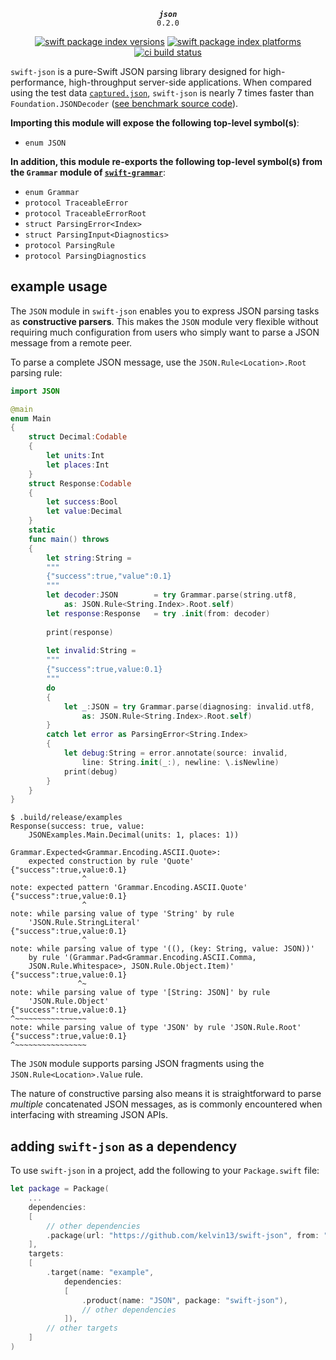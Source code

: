 <div align="center">
  
***`json`***<br>`0.2.0`
  
[![swift package index versions](https://img.shields.io/endpoint?url=https%3A%2F%2Fswiftpackageindex.com%2Fapi%2Fpackages%2Fkelvin13%2Fswift-json%2Fbadge%3Ftype%3Dswift-versions)](https://swiftpackageindex.com/kelvin13/swift-json)
[![swift package index platforms](https://img.shields.io/endpoint?url=https%3A%2F%2Fswiftpackageindex.com%2Fapi%2Fpackages%2Fkelvin13%2Fswift-json%2Fbadge%3Ftype%3Dplatforms)](https://swiftpackageindex.com/kelvin13/swift-json)
[![ci build status](https://github.com/kelvin13/swift-json/actions/workflows/build.yml/badge.svg)](https://github.com/kelvin13/swift-json/actions/workflows/build.yml)

</div>



`swift-json` is a pure-Swift JSON parsing library designed for high-performance, high-throughput server-side applications. When compared using the test data [`captured.json`](cases/), `swift-json` is nearly 7 times faster than `Foundation.JSONDecoder` ([see benchmark source code](benchmarks/)).

**Importing this module will expose the following top-level symbol(s)**:

* `enum JSON`

**In addition, this module re-exports the following top-level symbol(s) from the `Grammar` module of [`swift-grammar`](https://github.com/kelvin13/swift-grammar)**:

* `enum Grammar`
* `protocol TraceableError`
* `protocol TraceableErrorRoot`
* `struct ParsingError<Index>`
* `struct ParsingInput<Diagnostics>`
* `protocol ParsingRule`
* `protocol ParsingDiagnostics`

## example usage

The `JSON` module in `swift-json` enables you to express JSON parsing tasks as **constructive parsers**. This makes the `JSON` module very flexible without requiring much configuration from users who simply want to parse a JSON message from a remote peer.

To parse a complete JSON message, use the `JSON.Rule<Location>.Root` parsing rule:

```swift
import JSON 

@main 
enum Main 
{
    struct Decimal:Codable  
    {
        let units:Int 
        let places:Int 
    }
    struct Response:Codable 
    {
        let success:Bool 
        let value:Decimal
    }
    static 
    func main() throws
    {
        let string:String = 
        """
        {"success":true,"value":0.1}
        """
        let decoder:JSON        = try Grammar.parse(string.utf8, 
            as: JSON.Rule<String.Index>.Root.self)
        let response:Response   = try .init(from: decoder)
        
        print(response)
        
        let invalid:String = 
        """
        {"success":true,value:0.1}
        """
        do 
        {
            let _:JSON = try Grammar.parse(diagnosing: invalid.utf8, 
                as: JSON.Rule<String.Index>.Root.self)
        }
        catch let error as ParsingError<String.Index> 
        {
            let debug:String = error.annotate(source: invalid, 
                line: String.init(_:), newline: \.isNewline)
            print(debug)
        }
    }
}
```
```text
$ .build/release/examples
Response(success: true, value: 
    JSONExamples.Main.Decimal(units: 1, places: 1))

Grammar.Expected<Grammar.Encoding.ASCII.Quote>: 
    expected construction by rule 'Quote'
{"success":true,value:0.1}
                ^
note: expected pattern 'Grammar.Encoding.ASCII.Quote'
{"success":true,value:0.1}
                ^
note: while parsing value of type 'String' by rule 
    'JSON.Rule.StringLiteral'
{"success":true,value:0.1}
                ^
note: while parsing value of type '((), (key: String, value: JSON))' 
    by rule '(Grammar.Pad<Grammar.Encoding.ASCII.Comma, 
    JSON.Rule.Whitespace>, JSON.Rule.Object.Item)'
{"success":true,value:0.1}
               ^~
note: while parsing value of type '[String: JSON]' by rule 
    'JSON.Rule.Object'
{"success":true,value:0.1}
^~~~~~~~~~~~~~~~~
note: while parsing value of type 'JSON' by rule 'JSON.Rule.Root'
{"success":true,value:0.1}
^~~~~~~~~~~~~~~~~
```

The `JSON` module supports parsing JSON fragments using the `JSON.Rule<Location>.Value` rule. 

The nature of constructive parsing also means it is straightforward to parse *multiple* concatenated JSON messages, as is commonly encountered when interfacing with streaming JSON APIs.

## adding `swift-json` as a dependency 

To use `swift-json` in a project, add the following to your `Package.swift` file:

```swift
let package = Package(
    ...
    dependencies: 
    [
        // other dependencies
        .package(url: "https://github.com/kelvin13/swift-json", from: "0.2.0"),
    ],
    targets: 
    [
        .target(name: "example", 
            dependencies: 
            [
                .product(name: "JSON", package: "swift-json"),
                // other dependencies
            ]),
        // other targets
    ]
)
```
